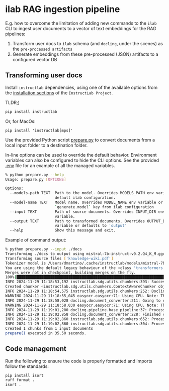 # ilab RAG ingestion pipeline
E.g. how to overcome the limitation of adding new commands to the `ilab` CLI to ingest user documents to a vector of text embeddings for the
RAG pipelines:
1. Transform user docs to `ilab` schema (and `docling`, under the scenes) as the `pre-processed artifacts`
2. Generate embeddings from these pre-processed (JSON) artifacts to a configured vector DB
## Transforming user docs
Install `instructlab` dependencies, using one of the available options from the [installation sections](https://docs.instructlab.ai/) of the 
`InstructLab Project`. 

TLDR;)
```bash
pip install instructlab
```
Or, for MacOs:
```
pip install 'instructlab[mps]'
```

Use the provided Python script [prepare.py](./prepare.py) to convert documents from a local input folder to a destination folder.

In-line options can be used to override the default behavior. Environment variables can also be configured to hide the CLI options.
See the provided [.env](.env) file for an example of all the managed variables.
```bash
% python prepare.py --help
Usage: prepare.py [OPTIONS]

Options:
  --models-path TEXT  Path to the model. Overrides MODELS_PATH env variable or
                      default ilab configuration.
  --model-name TEXT   Model name. Overrides MODEL_NAME env variable or the
                      `generate.model` key from ilab configuration
  --input TEXT        Path of source documents. Overrides INPUT_DIR env
                      variable.
  --output TEXT       Path to transformed documents. Overrides OUTPUT_DIR env
                      variable or defaults to 'output'
  --help              Show this message and exit.
```

Example of command output:
```bash
% python prepare.py --input ./docs
Transforming ./docs to output using mistral-7b-instruct-v0.2.Q4_K_M.gguf from /Users/dmartino/.cache/instructlab/models
Transforming source files ['knowledge-wiki.pdf']
Tokenizer model is /Users/dmartino/.cache/instructlab/models/mistral-7b-instruct-v0.2.Q4_K_M.gguf
You are using the default legacy behaviour of the <class 'transformers.models.llama.tokenization_llama_fast.LlamaTokenizerFast'>. This is expected, and simply means that the `legacy` (previous) behavior will be used so nothing changes for you. If you want to use the new behaviour, set `legacy=False`. This should only be set if you understand what it means, and thoroughly read the reason why this was added as explained in https://github.com/huggingface/transformers/pull/24565 - if you loaded a llama tokenizer from a GGUF file you can ignore this message.
Merges were not in checkpoint, building merges on the fly.
100%|████████████████████████████████████████████████████████████████████████████████████████████████████████████████| 32000/32000 [00:23<00:00, 1369.09it/s]
INFO 2024-11-29 11:18:53,192 instructlab.sdg.utils.chunkers:393: Successfully loaded tokenizer from: /Users/dmartino/.cache/instructlab/models/mistral-7b-instruct-v0.2.Q4_K_M.gguf
Created chunker <instructlab.sdg.utils.chunkers.ContextAwareChunker object at 0x17f6ebe50>
INFO 2024-11-29 11:18:54,575 instructlab.sdg.utils.chunkers:252: Docling models not found on disk, downloading models...
WARNING 2024-11-29 11:18:55,045 easyocr.easyocr:71: Using CPU. Note: This module is much faster with a GPU.
INFO 2024-11-29 11:18:58,028 docling.document_converter:211: Going to convert document batch...
WARNING 2024-11-29 11:18:58,030 easyocr.easyocr:71: Using CPU. Note: This module is much faster with a GPU.
INFO 2024-11-29 11:19:01,200 docling.pipeline.base_pipeline:37: Processing document knowledge-wiki.pdf
INFO 2024-11-29 11:19:02,858 docling.document_converter:228: Finished converting document knowledge-wiki.pdf in 5.26 sec.
INFO 2024-11-29 11:19:02,860 instructlab.sdg.utils.chunkers:652: Processed 1 docs, of which 0 failed
INFO 2024-11-29 11:19:02,860 instructlab.sdg.utils.chunkers:304: Processing parsed docling json file: output/docling-artifacts/knowledge-wiki.json
Created 1 chunks from 1 input documents
prepare() executed in 35.50 seconds.
```

## Code management
Run the following to ensure the code is properly formatted and imports follow the standards:
```bash
pip install isort
ruff format .
isort .
```